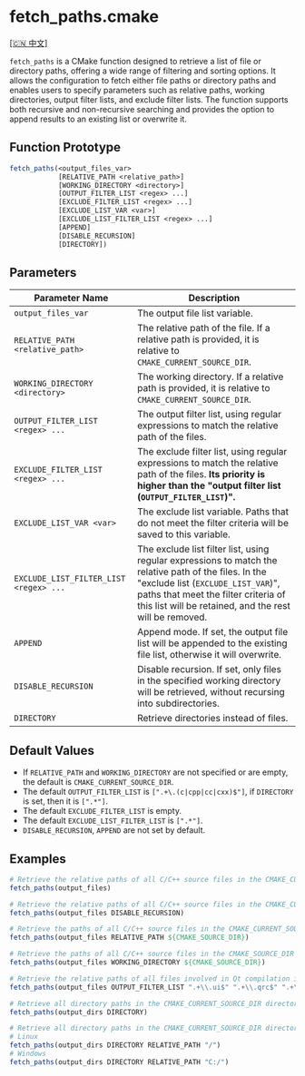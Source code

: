 # fetch_paths.cmake

[[🇨🇳 中文]](README_zh.md)

`fetch_paths` is a CMake function designed to retrieve a list of file or directory paths, offering a wide range of filtering and sorting options. It allows the configuration to fetch either file paths or directory paths and enables users to specify parameters such as relative paths, working directories, output filter lists, and exclude filter lists. The function supports both recursive and non-recursive searching and provides the option to append results to an existing list or overwrite it.

## Function Prototype

```cmake
fetch_paths(<output_files_var>
            [RELATIVE_PATH <relative_path>]
            [WORKING_DIRECTORY <directory>]
            [OUTPUT_FILTER_LIST <regex> ...]
            [EXCLUDE_FILTER_LIST <regex> ...]
            [EXCLUDE_LIST_VAR <var>]
            [EXCLUDE_LIST_FILTER_LIST <regex> ...]
            [APPEND]
            [DISABLE_RECURSION]
            [DIRECTORY])
```

## Parameters

| Parameter Name                         | Description                                                  |
| -------------------------------------- | ------------------------------------------------------------ |
| `output_files_var`                     | The output file list variable.                               |
| `RELATIVE_PATH <relative_path>`        | The relative path of the file. If a relative path is provided, it is relative to `CMAKE_CURRENT_SOURCE_DIR`. |
| `WORKING_DIRECTORY <directory>`        | The working directory. If a relative path is provided, it is relative to `CMAKE_CURRENT_SOURCE_DIR`. |
| `OUTPUT_FILTER_LIST <regex> ...`       | The output filter list, using regular expressions to match the relative path of the files. |
| `EXCLUDE_FILTER_LIST <regex> ...`      | The exclude filter list, using regular expressions to match the relative path of the files. **Its priority is higher than the "output filter list (`OUTPUT_FILTER_LIST`)".** |
| `EXCLUDE_LIST_VAR <var>`               | The exclude list variable. Paths that do not meet the filter criteria will be saved to this variable. |
| `EXCLUDE_LIST_FILTER_LIST <regex> ...` | The exclude list filter list, using regular expressions to match the relative path of the files. In the "exclude list (`EXCLUDE_LIST_VAR`)", paths that meet the filter criteria of this list will be retained, and the rest will be removed. |
| `APPEND`                               | Append mode. If set, the output file list will be appended to the existing file list, otherwise it will overwrite. |
| `DISABLE_RECURSION`                    | Disable recursion. If set, only files in the specified working directory will be retrieved, without recursing into subdirectories. |
| `DIRECTORY`                            | Retrieve directories instead of files.                       |

## Default Values

- If `RELATIVE_PATH` and `WORKING_DIRECTORY` are not specified or are empty, the default is `CMAKE_CURRENT_SOURCE_DIR`.
- The default `OUTPUT_FILTER_LIST` is `[".+\.(c|cpp|cc|cxx)$"]`, if `DIRECTORY` is set, then it is `[".*"]`.
- The default `EXCLUDE_FILTER_LIST` is empty.
- The default `EXCLUDE_LIST_FILTER_LIST` is `[".*"]`.
- `DISABLE_RECURSION`, `APPEND` are not set by default.

## Examples

```cmake
# Retrieve the relative paths of all C/C++ source files in the CMAKE_CURRENT_SOURCE_DIR directory
fetch_paths(output_files)

# Retrieve the relative paths of all C/C++ source files in the CMAKE_CURRENT_SOURCE_DIR directory, but do not search subdirectories
fetch_paths(output_files DISABLE_RECURSION)

# Retrieve the paths of all C/C++ source files in the CMAKE_CURRENT_SOURCE_DIR directory relative to CMAKE_SOURCE_DIR
fetch_paths(output_files RELATIVE_PATH ${CMAKE_SOURCE_DIR})

# Retrieve the paths of all C/C++ source files in the CMAKE_SOURCE_DIR directory relative to CMAKE_CURRENT_SOURCE_DIR
fetch_paths(output_files WORKING_DIRECTORY ${CMAKE_SOURCE_DIR})

# Retrieve the relative paths of all files involved in Qt compilation in the CMAKE_CURRENT_SOURCE_DIR directory
fetch_paths(output_files OUTPUT_FILTER_LIST ".+\\.ui$" ".+\\.qrc$" ".+\\.(c|cpp|cc|cxx)$" ".+\\.h$")

# Retrieve all directory paths in the CMAKE_CURRENT_SOURCE_DIR directory
fetch_paths(output_dirs DIRECTORY)

# Retrieve all directory paths in the CMAKE_CURRENT_SOURCE_DIR directory relative to the system root directory
# Linux
fetch_paths(output_dirs DIRECTORY RELATIVE_PATH "/")
# Windows
fetch_paths(output_dirs DIRECTORY RELATIVE_PATH "C:/")
```